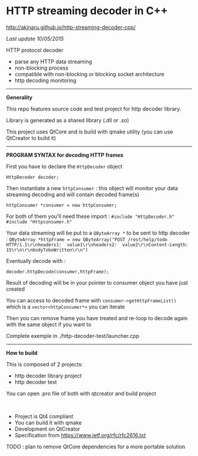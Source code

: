 # HTTP streaming decoder in C++ #

http://akinaru.github.io/http-streaming-decoder-cpp/

<i>Last update 10/05/2015</i>

HTTP protocol decoder

* parse any HTTP data streaming
* non-blocking process
* compatible with non-blocking or blocking socket architecture
* http decoding monitoring

<hr/>

<b>Generality</b>

This repo features source code and test project for http decoder library.

Library is generated as a shared library (.dll or .so)

This project uses QtCore and is build with qmake utility (you can use QtCreator to build it)

<hr/>

<b>PROGRAM SYNTAX for decoding HTTP frames</b>

First you have to declare the ``HttpDecoder`` object

``HttpDecoder decoder;``

Then instantiate a new ``httpConsumer`` : this object will monitor your data streaming decoding and will contain decoded frame(s)

``httpConsumer *consumer = new httpConsumer;``

For both of them you'll need these import : 
``#include "HttpDecoder.h"``<br/>
``#include "Httpconsumer.h"``<br/>

Your data streaming will be put to a ``QByteArray *`` to be sent to http decoder :
``QByteArray *httpFrame = new QByteArray("POST /rest/help/todo HTTP/1.1\r\nheaders1:  value1\r\nheaders2:  value2\r\nContent-Length:  15\r\n\r\nbodyTobeWritten\r\n")``

Eventually decode with : 

``decoder.httpDecode(consumer,httpFrame);``

Result of decoding will be in your pointer to consumer object you have just created

You can access to decoded frame with ``consumer->getHttpFrameList()`` which is a ``vector<httpConsumer*>`` you can iterate

Then you can remove frame you have treated and re-loop to decode again with the same object if you want to

Complete exemple in ./http-decoder-test/launcher.cpp

<hr/>

<b>How to build</b>

This is composed of 2 projects:
* http decoder library project
* http decoder test 

You can open .pro file of both with qtcreator and build project

<br/>

* Project is Qt4 compliant
* You can build it with qmake
* Development on QtCreator
* Specification from https://www.ietf.org/rfc/rfc2616.txt

TODO : plan to remove QtCore dependencies for a more portable solution